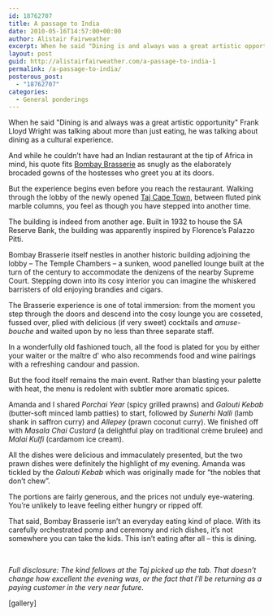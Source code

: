 ```yaml
---
id: 18762707
title: A passage to India
date: 2010-05-16T14:57:00+00:00
author: Alistair Fairweather
excerpt: When he said "Dining is and always was a great artistic opportunity" Frank Lloyd Wright was talking about more than just eating, he was talking about dining as a cultural experience. And while he couldn’t have had an Indian restaurant at the tip o...
layout: post
guid: http://alistairfairweather.com/a-passage-to-india-1
permalink: /a-passage-to-india/
posterous_post:
  - "18762707"
categories:
  - General ponderings
---
```

When he said "Dining is and always was a great artistic opportunity" Frank Lloyd Wright was talking about more than just eating, he was talking about dining as a cultural experience.<p class="MsoNoSpacing">And while he couldn’t have had an Indian restaurant at the tip of Africa in mind, his quote fits <a href="http://www.tajcapetown.co.za/blog/dining/" target="_blank">Bombay Brasserie</a> as snugly as the elaborately brocaded gowns of the hostesses who greet you at its doors.</p><p class="MsoNoSpacing">But the experience begins even before you reach the restaurant. Walking through the lobby of the newly opened <a href="http://www.tajcapetown.co.za/blog/" target="_blank">Taj Cape Town</a>, between fluted pink marble columns, you feel as though you have stepped into another time.</p><p class="MsoNoSpacing">The building is indeed from another age. Built in 1932 to house the SA Reserve Bank, the building was apparently inspired by Florence’s Palazzo Pitti.</p><p class="MsoNoSpacing">Bombay Brasserie itself nestles in another historic building adjoining the lobby – The Temple Chambers – a sunken, wood panelled lounge built at the turn of the century to accommodate the denizens of the nearby Supreme Court. Stepping down into its cosy interior you can imagine the whiskered barristers of old enjoying brandies and cigars.</p><p class="MsoNoSpacing">The Brasserie experience is one of total immersion: from the moment you step through the doors and descend into the cosy lounge you are cosseted, fussed over, plied with delicious (if very sweet) cocktails and <em>amuse-bouche</em> and waited upon by no less than three separate staff.</p><p class="MsoNoSpacing">In a wonderfully old fashioned touch, all the food is plated for you by either your waiter or the maître d' who also recommends food and wine pairings with a refreshing candour and passion.</p><p class="MsoNoSpacing">But the food itself remains the main event. Rather than blasting your palette with heat, the menu is redolent with subtler more aromatic spices.</p><p class="MsoNoSpacing">Amanda and I shared <em>Porchai Year</em> (spicy grilled prawns) and <em>Galouti Kebab</em> (butter-soft minced lamb patties) to start, followed by <em>Sunerhi Nalli</em> (lamb shank in saffron curry) and <em>Allepey</em> (prawn coconut curry). We finished off with <em>Masala Chai Custard</em> (a delightful play on traditional crème brulee) and <em>Malai Kulfi</em> (cardamom ice cream).</p><p class="MsoNoSpacing">All the dishes were delicious and immaculately presented, but the two prawn dishes were definitely the highlight of my evening. Amanda was tickled by the <em>Galouti Kebab </em>which was<em> </em>originally made for “the nobles that don’t chew”.</p><p class="MsoNoSpacing">The portions are fairly generous, and the prices not unduly eye-watering. You’re unlikely to leave feeling either hungry or ripped off.</p><p class="MsoNoSpacing">That said, Bombay Brasserie isn’t an everyday eating kind of place. With its carefully orchestrated pomp and ceremony and rich dishes, it’s not somewhere you can take the kids. This isn’t eating after all – this is dining.</p><p class="MsoNoSpacing"> </p><p class="MsoNoSpacing"><em>Full disclosure: The kind fellows at the Taj picked up the tab. That doesn’t change how excellent the evening was, or the fact that I’ll be returning as a paying customer in the very near future.</em></p><p>[gallery]</p>